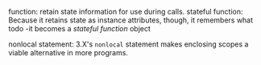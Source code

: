 function:
    retain state information for use during calls.
stateful function:
    Because it retains state as instance attributes, though, it remembers what todo -it becomes a _stateful function_ object

nonlocal statement:
    3.X's `nonlocal` statement makes enclosing scopes a viable alternative in more programs.
